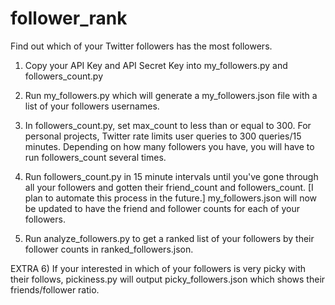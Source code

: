 # follower_rank
 Find out which of your Twitter followers has the most followers.

 1) Copy your API Key and API Secret Key into my_followers.py and followers_count.py
 2) Run my_followers.py which will generate a my_followers.json file with a list of your followers usernames.
 
 3) In followers_count.py, set max_count to less than or equal to 300. 
 For personal projects, Twitter rate limits user queries to 300 queries/15 minutes. Depending on how many followers you have,
 you will have to run followers_count several times.

 4) Run followers_count.py in 15 minute intervals until you've gone through all your followers and gotten their friend_count and followers_count.
 [I plan to automate this process in the future.]
 my_followers.json will now be updated to have the friend and follower counts for each of your followers.

 5) Run analyze_followers.py to get a ranked list of your followers by their follower counts in ranked_followers.json.

 EXTRA
 6) If your interested in which of your followers is very picky with their follows, pickiness.py will output picky_followers.json which shows their friends/follower ratio.
